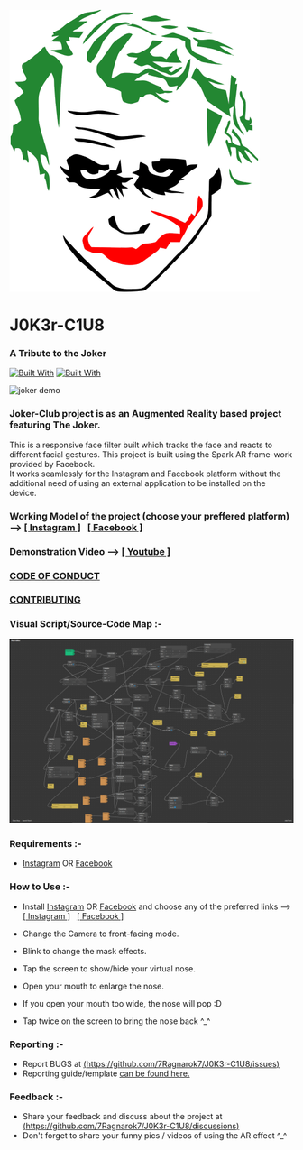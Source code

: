 [![Joker-icon](img-src/joker.png)][page]

# J0K3r-C1U8
### A Tribute to the Joker

[![Built With](https://img.shields.io/badge/Built%20With-JavaScript-ffd700.svg)](https://en.wikipedia.org/wiki/JavaScript) [![Built With](https://img.shields.io/badge/Built%20With-Spark%20AR-ff0090.svg)](https://sparkar.facebook.com/ar-studio/)

![joker demo](img-src/joker.gif)

### Joker-Club project is as an Augmented Reality based project featuring The Joker.

This is a responsive face filter built which tracks the face and reacts to different facial gestures. 
This project is built using the Spark AR frame-work provided by Facebook.  
It works seamlessly for the Instagram and Facebook platform without the additional need of using an external application to be installed on the device.


### Working Model of the project (choose your preffered platform) --> [\[ Instagram \]][instagram] &nbsp; [\[ Facebook \]][facebook]

### Demonstration Video --> [\[ Youtube \]][youtube]

### [CODE OF CONDUCT](CODE_OF_CONDUCT.md)

### [CONTRIBUTING](CONTRIBUTING.md)

### Visual Script/Source-Code Map :-

![source code](Source%20Code/Patch.png)

### Requirements :- 
 - [Instagram][in] OR [Facebook][fb]

### How to Use :-
 - Install [Instagram][in] OR [Facebook][fb] and choose any of the preferred links --> [\[ Instagram \]][instagram] &nbsp; [\[ Facebook \]][facebook]
 
 - Change the Camera to front-facing mode.
 
 - Blink to change the mask effects.

 - Tap the screen to show/hide your virtual nose.

 - Open your mouth to enlarge the nose.
 
 - If you open your mouth too wide, the nose will pop :D
 
 - Tap twice on the screen to bring the nose back ^_^

### Reporting :-
 - Report BUGS at [(https://github.com/7Ragnarok7/J0K3r-C1U8/issues)](https://github.com/7Ragnarok7/J0K3r-C1U8/issues)
 - Reporting guide/template [can be found here.](https://github.com/7Ragnarok7/J0K3r-C1U8/tree/main/.github/ISSUE_TEMPLATE)  
 
### Feedback :-
 - Share your feedback and discuss about the project at [(https://github.com/7Ragnarok7/J0K3r-C1U8/discussions)](https://github.com/7Ragnarok7/J0K3r-C1U8/discussions)
 - Don't forget to share your funny pics / videos of using the AR effect ^_^

[//]: # "References below:-"

[page]:<https://7Ragnarok7.github.io/J0K3r-C1U8>
[facebook]:<https://www.facebook.com/fbcameraeffects/testit/1059042834754786/ZGUxN2U4NGNjZDI1M2VkZjExMTI4ODZiY2VkMTM4YTg=/>
[instagram]:<https://www.instagram.com/ar/1158365255031548/?ch=ZjA3ZGY1Y2RjN2MxMjNkMzk4NDZhMTY2NDkzYWE2ZDM%3D>
[youtube]:<https://null.com>
[in]:<https://play.google.com/store/apps/details?id=com.instagram.android>
[fb]:<https://play.google.com/store/apps/details?id=com.facebook.katana>

